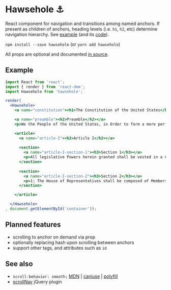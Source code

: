 # Hawsehole ⚓

React component for navigation and transitions among named anchors. If present as children of anchors, heading levels (i.e. `h1`, `h2`, etc) determine navigation hierarchy. See [example](http://projects.two-n.com/hawsehole-demo) (and its [code](example/main.js)).

`npm install --save hawsehole` (or `yarn add hawsehole`)

All props are optional and documented [in source](src/index.js#L12-L50).

## Example

```jsx
import React from 'react';
import { render } from 'react-dom';
import Hawsehole from 'hawsehole';

render(
  <Hawsehole>
    <a name="constitution"><h1>The Constitution of the United States</h1></a>

    <a name="preamble"><h2>Preamble</h2></a>
    <p>We the People of the United States, in Order to form a more perfect Union, establish Justice, insure domestic Tranquility, provide for the common defence, promote the general Welfare, and secure the Blessings of Liberty to ourselves and our Posterity, do ordain and establish this Constitution for the United States of America.</p>

    <article>
      <a name="article-I"><h2>Article I</h2></a>
      
      <section>
        <a name="article-I-section-1"><h3>Section 1</h3></a>
        <p>All legislative Powers herein granted shall be vested in a Congress of the United States, which shall consist of a Senate and House of Representatives.</p>
      </section>
      
      <section>
        <a name="article-I-section-2"><h3>Section 2</h3></a>
        <p>1: The House of Representatives shall be composed of Members chosen every second Year ...</p>
      </section>

    </article>

  </Hawsehole>
, document.getElementById('container'));
```

## Planned features

- scrolling to anchor on demand via prop
- optionally replacing hash upon scrolling between anchors
- support other tags, and attributes such as `id`

## See also

- `scroll-behavior: smooth;` [MDN](https://developer.mozilla.org/en-US/docs/Web/CSS/scroll-behavior) | [caniuse](http://caniuse.com/#feat=css-scroll-behavior) | [polyfill](https://www.npmjs.com/package/smoothscroll-polyfill)
- [scrollNav](http://scrollnav.com/) jQuery plugin
